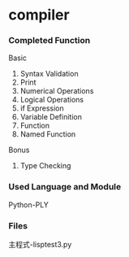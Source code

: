 # compiler

### Completed Function

Basic
1. Syntax Validation 
2. Print    
3. Numerical Operations 
4. Logical Operations    
5. if Expression 
6. Variable Definition        
7. Function 
8. Named Function

Bonus
1. Type Checking

### Used Language and Module
Python-PLY

### Files
主程式-lisptest3.py